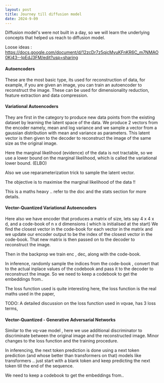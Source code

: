 ```yaml
---
layout: post
title: Journey till diffusion model  
date: 2024-9-09
---
```


Diffusion model's were not built in a day, so we will learn the underlying concepts that helped us reach to diffusion model.


Loose ideas : https://docs.google.com/document/d/12zcDr7z5qjcMyuKFnKR6C_m7NMAO0Ki43--IpEdJ3FM/edit?usp=sharing 


#### Autoencoders
These are the most basic type, its used for reconstruction of data, for example, if you are given an image, you can train an autoencoder to reconstruct the image. 
These can be used for dimensionality reduction, feature extraction and data compression. 

#### Variational Autoencoders
They are first in the category to produce new data points from the existing dataset by learning the latent space of the data. 
We produce 2 vectors from the encoder namely, mean and log variance and we sample a vector from a gaussian distribution with mean and variance as parameters.
This latent vector is then given to the decoder to reconstruct the image of the same size as the original image.

Here the marginal likelihood (evidence) of the data is not tractable, so we use a lower bound on the marginal likelihood, which is called the variational lower bound. (ELBO)

Also we use reparameterization trick to sample the latent vector.

The objective is to maximise the marginal likelihood of the data !! 

This is a maths heavy .. refer to the doc and the stats section for more details.

#### Vector-Quantized Variational Autoencoders  

Here also we have encoder that produces a matrix of size, lets say 4 x 4 x d, and a code-book of n x d dimensions ( which is initialised at the start) 
We find the closest vector in the code-book for each vector in the matrix and we update our encoder output to be the index of the closest vector in the code-book.
That new matrix is then passed on to the decoder to reconstruct the image.

Then in the backprop we train enc , dec,  along with the code-book.

In inference, 
randomly sample the indices from the code-book , convert that to the actual inplace values of the codebook and pass it to the decoder to reconstruct the image.
So we need to keep a codebook to get the embeddings from.. 

The loss function used is quite interesting here, the loss function is the real maths used in the paper, 

TODO: A detailed discussion on the loss function used in vqvae, has 3 loss terms, 


#### Vector-Quantized - Generative Adversarial Networks

Similar to the vq-vae model , here we use additional discriminator to discriminate between the original image and the reconstructed image.
Minor changes to the loss function and the training procedure.

In inferencing, the next token prediction is done using a next token prediction (and whose better than transformers on that) models like transformers .. just start with a blank token and keep predicting the next token till the end of the sequence.

We need to keep a codebook to get the embeddings from.. 

